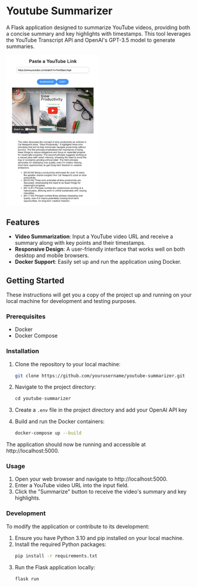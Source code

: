 # Youtube Summarizer

A Flask application designed to summarize YouTube videos, providing both a concise summary and key highlights with timestamps. This tool leverages the YouTube Transcript API and OpenAI's GPT-3.5 model to generate summaries.

<img src="example.png" width=50% height=50%>

## Features

- **Video Summarization**: Input a YouTube video URL and receive a summary along with key points and their timestamps.
- **Responsive Design**: A user-friendly interface that works well on both desktop and mobile browsers.
- **Docker Support**: Easily set up and run the application using Docker.

## Getting Started

These instructions will get you a copy of the project up and running on your local machine for development and testing purposes.

### Prerequisites

- Docker
- Docker Compose

### Installation

1. Clone the repository to your local machine:
   ```sh
   git clone https://github.com/yourusername/youtube-summarizer.git
   ```

2. Navigate to the project directory:
    ```python
    cd youtube-summarizer
    ```
3. Create a `.env` file in the project directory and add your OpenAI API key

4. Build and run the Docker containers:
    ```sh
    docker-compose up --build
    ```
The application should now be running and accessible at http://localhost:5000.

### Usage
1. Open your web browser and navigate to http://localhost:5000.
2. Enter a YouTube video URL into the input field.
3. Click the "Summarize" button to receive the video's summary and key highlights.

### Development
To modify the application or contribute to its development:

1. Ensure you have Python 3.10 and pip installed on your local machine.
2. Install the required Python packages:
    ```sh
    pip install -r requirements.txt
    ``` 
3. Run the Flask application locally:
    ```sh
    flask run
    ```
